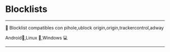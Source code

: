 # Blocklists
---
📘 Blocklist compatibles con pihole,ublock origin,origin,trackercontrol,adway 

Android📱,Linux 💾,Windows 💻

---
